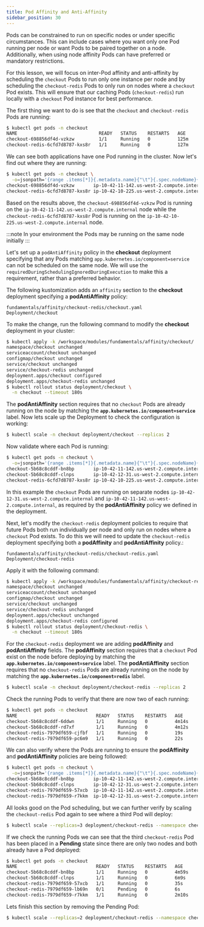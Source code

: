 ```yaml
---
title: Pod Affinity and Anti-Affinity
sidebar_position: 30
---
```

Pods can be constrained to run on specific nodes or under specific circumstances. This can include cases where you want only one Pod running per node or want Pods to be paired together on a node. Additionally, when using node affinity Pods can have preferred or mandatory restrictions.

For this lesson, we will focus on inter-Pod affinity and anti-affinity by scheduling the `checkout` Pods to run only one instance per node and by scheduling the `checkout-redis` Pods to only run on nodes where a `checkout` Pod exists. This will ensure that our caching Pods (`checkout-redis`) run locally with a `checkout` Pod instance for best performance. 

The first thing we want to do is see that the `checkout` and `checkout-redis` Pods are running:

```bash
$ kubectl get pods -n checkout
NAME                              READY   STATUS    RESTARTS   AGE
checkout-698856df4d-vzkzw         1/1     Running   0          125m
checkout-redis-6cfd7d8787-kxs8r   1/1     Running   0          127m
```

We can see both applications have one Pod running in the cluster. Now let's find out where they are running:

```bash
$ kubectl get pods -n checkout \
  -o=jsonpath='{range .items[*]}{.metadata.name}{"\t"}{.spec.nodeName}{"\n"}'
checkout-698856df4d-vzkzw       ip-10-42-11-142.us-west-2.compute.internal
checkout-redis-6cfd7d8787-kxs8r ip-10-42-10-225.us-west-2.compute.internal
```

Based on the results above, the `checkout-698856df4d-vzkzw` Pod is running on the `ip-10-42-11-142.us-west-2.compute.internal` node while the `checkout-redis-6cfd7d8787-kxs8r` Pod is running on the `ip-10-42-10-225.us-west-2.compute.internal` node.

:::note
In your environment the Pods may be running on the same node initially
:::

Let's set up a `podAntiAffinity` policy in the **checkout** deployment specifying that any Pods matching `app.kubernetes.io/component=service` can not be scheduled on the same node. We will use the `requiredDuringSchedulingIgnoredDuringExecution` to make this a requirement, rather than a preferred behavior.

The following kustomization adds an `affinity` section to the **checkout** deployment specifying a **podAntiAffinity** policy:

```kustomization
fundamentals/affinity/checkout-redis/checkout.yaml
Deployment/checkout
```

To make the change, run the following command to modify the **checkout** deployment in your cluster:

```bash
$ kubectl apply -k /workspace/modules/fundamentals/affinity/checkout/
namespace/checkout unchanged
serviceaccount/checkout unchanged
configmap/checkout unchanged
service/checkout unchanged
service/checkout-redis unchanged
deployment.apps/checkout configured
deployment.apps/checkout-redis unchanged
$ kubectl rollout status deployment/checkout \
  -n checkout --timeout 180s
```

The **podAntiAffinity** section requires that no `checkout` Pods are already running on the node by matching the **`app.kubernetes.io/component=service`** label. Now lets scale up the Deployment to check the configuration is working:

```bash
$ kubectl scale -n checkout deployment/checkout --replicas 2
```

Now validate where each Pod is running:

```bash
$ kubectl get pods -n checkout \
  -o=jsonpath='{range .items[*]}{.metadata.name}{"\t"}{.spec.nodeName}{"\n"}'
checkout-5b68c8cddf-bn8bp       ip-10-42-11-142.us-west-2.compute.internal
checkout-5b68c8cddf-clnps       ip-10-42-12-31.us-west-2.compute.internal
checkout-redis-6cfd7d8787-kxs8r ip-10-42-10-225.us-west-2.compute.internal
```

In this example the `checkout` Pods are running on separate nodes `ip-10-42-12-31.us-west-2.compute.internal` and `ip-10-42-11-142.us-west-2.compute.internal`, as required by the **podAntiAffinity** policy we defined in the deployment.

Next, let's modify the `checkout-redis` deployment policies to require that future Pods both run individually per node and only run on nodes where a `checkout` Pod exists. To do this we will need to update the `checkout-redis` deployment specifying both a **podAffinity** and **podAntiAffinity** policy.:

```kustomization
fundamentals/affinity/checkout-redis/checkout-redis.yaml
Deployment/checkout-redis
```

Apply it with the following command:

```bash
$ kubectl apply -k /workspace/modules/fundamentals/affinity/checkout-redis/
namespace/checkout unchanged
serviceaccount/checkout unchanged
configmap/checkout unchanged
service/checkout unchanged
service/checkout-redis unchanged
deployment.apps/checkout unchanged
deployment.apps/checkout-redis configured
$ kubectl rollout status deployment/checkout-redis \
  -n checkout --timeout 180s
```

For the `checkout-redis` deployment we are adding **podAffinity** and **podAntiAffinity** fields. The **podAffinity** section requires that a `checkout` Pod exist on the node before deploying by matching the **`app.kubernetes.io/component=service`** label. The **podAntiAffinity** section requires that no `checkout-redis` Pods are already running on the node by matching the **`app.kubernetes.io/component=redis`** label.

```bash
$ kubectl scale -n checkout deployment/checkout-redis --replicas 2
```

Check the running Pods to verify that there are now two of each running:

```bash
$ kubectl get pods -n checkout                                       
NAME                             READY   STATUS    RESTARTS   AGE
checkout-5b68c8cddf-6ddwn        1/1     Running   0          4m14s
checkout-5b68c8cddf-rd7xf        1/1     Running   0          4m12s
checkout-redis-7979df659-cjfbf   1/1     Running   0          19s
checkout-redis-7979df659-pc6m9   1/1     Running   0          22s
```

We can also verify where the Pods are running to ensure the **podAffinity** and **podAntiAffinity** policies are being followed:

```bash
$ kubectl get pods -n checkout \
  -o=jsonpath='{range .items[*]}{.metadata.name}{"\t"}{.spec.nodeName}{"\n"}'
checkout-5b68c8cddf-bn8bp       ip-10-42-11-142.us-west-2.compute.internal
checkout-5b68c8cddf-clnps       ip-10-42-12-31.us-west-2.compute.internal
checkout-redis-7979df659-57xcb  ip-10-42-11-142.us-west-2.compute.internal
checkout-redis-7979df659-r7kkm  ip-10-42-12-31.us-west-2.compute.internal
```

All looks good on the Pod scheduling, but we can further verify by scaling the `checkout-redis` Pod again to see where a third Pod will deploy:

```bash
$ kubectl scale --replicas=3 deployment/checkout-redis --namespace checkout
```

If we check the running Pods we can see that the third `checkout-redis` Pod has been placed in a **Pending** state since there are only two nodes and both already have a Pod deployed:

```bash
$ kubectl get pods -n checkout
NAME                             READY   STATUS    RESTARTS   AGE
checkout-5b68c8cddf-bn8bp        1/1     Running   0          4m59s
checkout-5b68c8cddf-clnps        1/1     Running   0          6m9s
checkout-redis-7979df659-57xcb   1/1     Running   0          35s
checkout-redis-7979df659-lb69n   0/1     Pending   0          6s
checkout-redis-7979df659-r7kkm   1/1     Running   0          2m10s
```

Lets finish this section by removing the Pending Pod:

```bash
$ kubectl scale --replicas=2 deployment/checkout-redis --namespace checkout
```